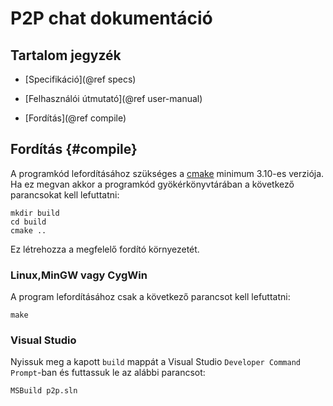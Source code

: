 # P2P chat dokumentáció

## Tartalom jegyzék

- [Specifikáció](@ref specs)

- [Felhasználói útmutató](@ref user-manual)

- [Fordítás](@ref compile)

## Fordítás {#compile}
A programkód lefordításához szükséges a [cmake](https://cmake.org/) minimum 3.10-es verziója.
Ha ez megvan akkor a programkód gyökérkönyvtárában a következő parancsokat kell lefuttatni:
```shell script
mkdir build
cd build
cmake ..
```
Ez létrehozza a megfelelő fordító környezetét.
### Linux,MinGW vagy CygWin
A program lefordításához csak a következő parancsot kell lefuttatni:
```shell script
make
```
### Visual Studio
Nyissuk meg a kapott `build` mappát a Visual Studio `Developer Command Prompt`-ban és futtassuk le az alábbi parancsot:
```shell script
MSBuild p2p.sln
```
